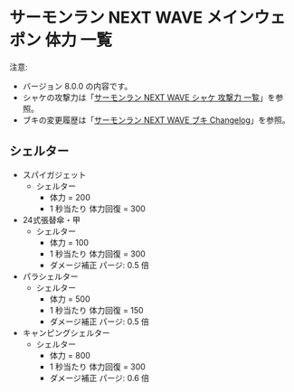 # サーモンラン NEXT WAVE メインウェポン 体力 一覧

注意:

- バージョン 8.0.0 の内容です。
- シャケの攻撃力は「[サーモンラン NEXT WAVE シャケ 攻撃力 一覧](../../salmonids/list.md)」を参照。
- ブキの変更履歴は「[サーモンラン NEXT WAVE ブキ Changelog](../CHANGELOG.md)」を参照。

## シェルター

- スパイガジェット
	- シェルター
		- 体力 = 200
		- 1 秒当たり 体力回復 = 300
- 24式張替傘・甲
	- シェルター
		- 体力 = 100
		- 1 秒当たり 体力回復 = 300
		- ダメージ補正 パージ: 0.5 倍
- パラシェルター
	- シェルター
		- 体力 = 500
		- 1 秒当たり 体力回復 = 150
		- ダメージ補正 パージ: 0.5 倍
- キャンピングシェルター
	- シェルター
		- 体力 = 800
		- 1 秒当たり 体力回復 = 300
		- ダメージ補正 パージ: 0.6 倍

